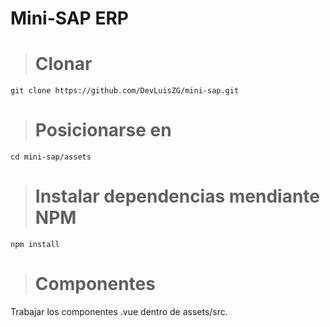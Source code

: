 # Mini-SAP ERP

># Clonar

    git clone https://github.com/DevLuisZG/mini-sap.git

># Posicionarse en 

    cd mini-sap/assets

># Instalar dependencias mendiante NPM

	npm install

># Componentes

Trabajar los componentes .vue dentro de assets/src.